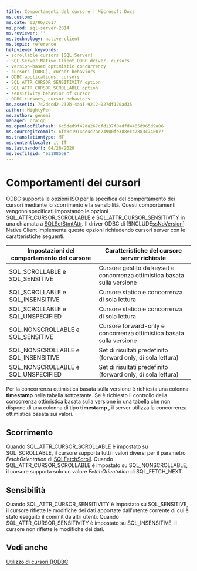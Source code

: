 ```yaml
---
title: Comportamenti del cursore | Microsoft Docs
ms.custom: ''
ms.date: 03/06/2017
ms.prod: sql-server-2014
ms.reviewer: ''
ms.technology: native-client
ms.topic: reference
helpviewer_keywords:
- scrollable cursors [SQL Server]
- SQL Server Native Client ODBC driver, cursors
- version-based optimistic concurrency
- cursors [ODBC], cursor behaviors
- ODBC applications, cursors
- SQL_ATTR_CURSOR_SENSITIVITY option
- SQL_ATTR_CURSOR_SCROLLABLE option
- sensitivity behavior of cursor
- ODBC cursors, cursor behaviors
ms.assetid: 742ddcd2-232b-4aa1-9212-027df120ad35
author: MightyPen
ms.author: genemi
manager: craigg
ms.openlocfilehash: 6c5ded9f42da267cfd137f0adfd4465d965d9a06
ms.sourcegitcommit: 6fd8c1914de4c7ac24900fe388ecc7883c740077
ms.translationtype: MT
ms.contentlocale: it-IT
ms.lasthandoff: 04/26/2020
ms.locfileid: "63188568"
---
```

# <a name="cursor-behaviors"></a>Comportamenti dei cursori
  ODBC supporta le opzioni ISO per la specifica del comportamento dei cursori mediante lo scorrimento e la sensibilità. Questi comportamenti vengono specificati impostando le opzioni SQL_ATTR_CURSOR_SCROLLABLE e SQL_ATTR_CURSOR_SENSITIVITY in una chiamata a [SQLSetStmtAttr](../native-client-odbc-api/sqlsetstmtattr.md). Il driver ODBC di [!INCLUDE[ssNoVersion](../../includes/ssnoversion-md.md)] Native Client implementa queste opzioni richiedendo cursori server con le caratteristiche seguenti.  
  
|Impostazioni del comportamento del cursore|Caratteristiche del cursore server richieste|  
|------------------------------|---------------------------------------------|  
|SQL_SCROLLABLE e SQL_SENSITIVE|Cursore gestito da keyset e concorrenza ottimistica basata sulla versione|  
|SQL_SCROLLABLE e SQL_INSENSITIVE|Cursore statico e concorrenza di sola lettura|  
|SQL_SCROLLABLE e SQL_UNSPECIFIED|Cursore statico e concorrenza di sola lettura|  
|SQL_NONSCROLLABLE e SQL_SENSITIVE|Cursore forward-only e concorrenza ottimistica basata sulla versione|  
|SQL_NONSCROLLABLE e SQL_INSENSITIVE|Set di risultati predefinito (forward only, di sola lettura)|  
|SQL_NONSCROLLABLE e SQL_UNSPECIFIED|Set di risultati predefinito (forward only, di sola lettura)|  
  
 Per la concorrenza ottimistica basata sulla versione è richiesta una colonna **timestamp** nella tabella sottostante. Se è richiesto il controllo della concorrenza ottimistica basata sulla versione in una tabella che non dispone di una colonna di tipo **timestamp** , il server utilizza la concorrenza ottimistica basata sui valori.  
  
## <a name="scrollability"></a>Scorrimento  
 Quando SQL_ATTR_CURSOR_SCROLLABLE è impostato su SQL_SCROLLABLE, il cursore supporta tutti i valori diversi per il parametro *FetchOrientation* di [SQLFetchScroll](../native-client-odbc-api/sqlfetchscroll.md). Quando SQL_ATTR_CURSOR_SCROLLABLE è impostato su SQL_NONSCROLLABLE, il cursore supporta solo un valore *FetchOrientation* di SQL_FETCH_NEXT.  
  
## <a name="sensitivity"></a>Sensibilità  
 Quando SQL_ATTR_CURSOR_SENSITIVITY è impostato su SQL_SENSITIVE, il cursore riflette le modifiche dei dati apportate dall'utente corrente di cui è stato eseguito il commit da altri utenti. Quando SQL_ATTR_CURSOR_SENSITIVITY è impostato su SQL_INSENSITIVE, il cursore non riflette le modifiche dei dati.  
  
## <a name="see-also"></a>Vedi anche  
 [Utilizzo di cursori &#40;&#41;ODBC](using-cursors-odbc.md)  
  
  
